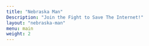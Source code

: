 ```yaml
---
title: "Nebraska Man"
Description: "Join the Fight to Save The Internet!"
layout: "nebraska-man"
menu: main
weight: 2
---
```

